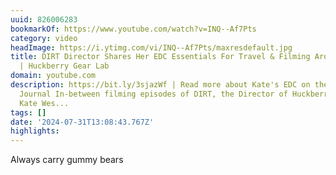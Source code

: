 ```yaml
---
uuid: 826006283
bookmarkOf: https://www.youtube.com/watch?v=INQ--Af7Pts
category: video
headImage: https://i.ytimg.com/vi/INQ--Af7Pts/maxresdefault.jpg
title: DIRT Director Shares Her EDC Essentials For Travel & Filming Around The World
  | Huckberry Gear Lab
domain: youtube.com
description: https://bit.ly/3sjazWf | Read more about Kate's EDC on the Huckberry
  Journal In-between filming episodes of DIRT, the Director of Huckberry Presents
  Kate Wes...
tags: []
date: '2024-07-31T13:08:43.767Z'
highlights:
---
```


Always carry gummy bears



